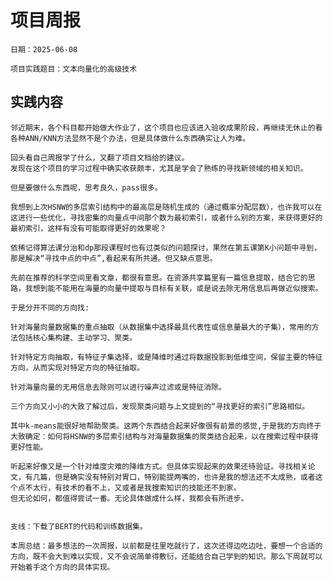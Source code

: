# 项目周报

    日期：2025-06-08

    项目实践题目：文本向量化的高级技术

## 实践内容
    邻近期末，各个科目都开始做大作业了，这个项目也应该进入验收成果阶段，再继续无休止的看各种ANN/KNN方法显然不是个办法，但是具体做什么东西确实让人为难。
    
    回头看自己周报学了什么，又翻了项目文档给的建议。
    发现在这个项目的学习过程中确实收获颇丰，尤其是学会了熟练的寻找新领域的相关知识。

    但是要做什么东西呢，思考良久，pass很多。

    我想到上次HSNW的多层索引结构中的最高层是随机生成的（通过概率分配层数），也许我可以在这进行一些优化，寻找密集的向量点中间那个数为最初索引，或者什么别的方案，来获得更好的最初索引，这样有没有可能取得更好的效果呢？
    
    依稀记得算法课分治和dp那段课程时也有过类似的问题探讨，果然在第五课第K小问题中寻到，那是解决“寻找中点的中点”,看起来有所共通。但又缺点意思。

    先前在推荐的科学空间里看文章，都很有意思。在资源共享篇里有一篇信息提取，结合它的思路，我想到能不能用在海量的向量中提取与目标有关联，或是说去除无用信息后再做近似搜索。

    于是分开不同的方向找:
    
    针对海量向量数据集的重点抽取（从数据集中选择最具代表性或信息量最大的子集），常用的方法包括核心集构建、主动学习、聚类。
    
    针对特定方向抽取，有特征子集选择，或是降维时通过将数据投影到低维空间，保留主要的特征方向，从而实现对特定方向的特征抽取。

    针对海量向量的无用信息去除则可以进行噪声过滤或是特征消除。

    三个方向又小小的大致了解过后，发现聚类问题与上文提到的“寻找更好的索引”思路相似。
    
    其中k-means能很好地帮助聚类。这两个东西结合起来好像很有前景的感觉,于是我的方向终于大致确定：如何将HSNW的多层索引结构与对海量数据集的聚类结合起来，以在搜索过程中获得更好性能。
    
    听起来好像又是一个针对维度灾难的降维方式。但具体实现起来的效果还待验证。寻找相关论文，有几篇，但是确实没有特别对胃口，特别能提两嘴的，也许是我的想法还不太成熟，或者这个点不太行，有技术的看不上，又或者是我搜索知识的技能还不到家。
    但无论如何，都值得尝试一番。无论具体做成什么样，我都会有所进步。


    支线：下载了BERT的代码和训练数据集。

    本周总结：最多想法的一次周报，以前都是往里吃就行了，这次还得边吃边吐，要想一个合适的方向，既不会大到难以实现，又不会说简单得敷衍，还能结合自己学到的知识。那么下周就可以开始着手这个方向的具体实现。


```python

```
